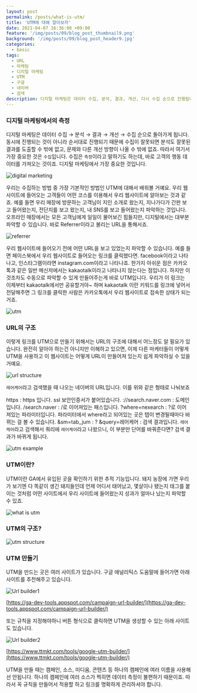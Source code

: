 ```yaml
---
layout: post
permalink: /posts/what-is-utm/
title: 'UTM에 대해 알아보자'
date: 2021-04-07 16:36:00 +09:00
feature: '/img/posts/09/blog_post_thumbnail9.png'
background: '/img/posts/09/blog_post_header9.jpg'
categories:
  - basic
tags:
  - URL
  - 마케팅
  - 디지털 마케팅
  - UTM
  - 구글
  - 네이버
  - 검색
description: 디지털 마케팅은 데이터 수집, 분석, 결과, 개선, 다시 수집 순으로 진행됩니다. 이들은 동시에 진행되는게 아니라 순서대로 진행되는 만큼 데이터 수집을 명확하게 하지 않으면 다른 순서들도 엉망이 되어버리죠. 이번 시간에는 데이터 수집에 필요한 UTM에 대해 알아보겠습니다. 
---
```

### **디지털 마케팅에서의 측정**

디지털 마케팅은 데이터 수집 → 분석 → 결과 → 개선 → 수집 순으로 돌아가게 됩니다. 동시에 진행되는 것이 아니라 순서대로 진행되기 때문에 수집이 잘못되면 분석도 잘못된 결과를 도출할 수 밖에 없고, 문제와 다른 개선 방향이 나올 수 밖에 없죠. 따라서 여기서 가장 중요한 것은 `수집`입니다. 수집은 `측정`이라고 말하기도 하는데, 바로 고객의 행동 데이터를 가져오는 것이죠. 디지털 마케팅에서 가장 중요한 것입니다.

![digital marketing](/img/posts/09/01.png)

우리는 수집하는 방법 중 가장 기본적인 방법인 UTM에 대해서 배워볼 거예요. 우리 웹사이트에 들어오는 고객들이 어떤 코스를 이용해서 우리 웹사이트에 알아보는 것과 같죠. 예를 들면 우리 매장에 방문하는 고객님이 지인 소개로 왔는지, 지나가다가 간판 보고 들어왔는지, 전단지를 보고 왔는지, 내 SNS를 보고 들어왔는지 파악하는 것입니다. 오프라인 매장에서는 모든 고객님에게 일일이 물어보긴 힘들지만, 디지털에서는 대부분 파악할 수 있습니다. 바로 Referrer이라고 불리는 URL을 통해서죠. 

![referrer](/img/posts/09/02.png)

우리 웹사이트에 들어오기 전에 어떤 URL을 보고 있었는지 파악할 수 있습니다. 예를 들면 페이스북에서 우리 웹사이트로 들어오는 링크를 클릭했다면. facebook이라고 나타나고, 인스타그램이라면 instagram.com이라고 나타나죠. 한가지 아쉬운 점은 카카오톡과 같은 일반 메신저에서는 kakaotalk이라고 나타나지 않는다는 점입니다. 하지만 이것조차도 수동으로 파악할 수 있게 만들어주는게 바로 UTM입니다. 우리가 이 링크는 이제부터 kakaotalk에서만 공유할거야~ 하며 kakaotalk 이란 키워드를 링크에 넣어서 전달해주면 그 링크를 클릭한 사람은  카카오톡에서 우리 웹사이트로 접속한 상태가 되는거죠.

![utm](/img/posts/09/03.png)

### **URL의 구조**

이렇게 링크를 UTM으로 만들기 위해서는 URL의 구조에 대해서 어느정도 알 필요가 있습니다. 완전히 알아야 하는건 아니지만 이해하고 있으면, 이제 다른 마케터들이 어떻게 UTM을 사용하고 이 웹사이트는 어떻게 URL이 만들어져 있는지 쉽게 파악하실 수 있을거예요.

![url structure](/img/posts/09/04.png)

`레어케어`라고 검색했을 때 나오는 네이버의 URL입니다. 이를 위와 같은 형태로 나눠보죠

https : https 입니다. ssl 보안인증서가 붙어있습니다.
://search.naver.com : 도메인 입니다. 
/search.naver : /로 이어져있는 패스입니다.
?where=nexearch : ?로 이어져있는 파라미터입니다. 파라미터에서 where라고 되어있는 곳은 탭이 변경될때마다 바뀌는 걸 볼 수 있습니다.
&sm=tab_jum : ?
&query=레어케어 : 검색 결과입니다. `레어케어`라고 검색해서 쿼리에 `레어케어`라고 나왔으니, 이 부분만 단어를 바꿔준다면? 검색 결과가 바뀌게 됩니다.

![utm example](/img/posts/09/05.png)

### **UTM이란?**

UTM이란 GA에서 유입된 곳을 확인하기 위한 추적 기능입니다. 돼지 농장에 가면 우리가 보기엔 다 똑같이 생긴 돼지들인데 언제 어디서 태어났고, 몇살이나 됐는지 태그를 붙이는 것처럼 어떤 사이트에서 우리 사이트에 들어왔는지 성과가 얼마나 났는지 파악할 수 있죠.

![what is utm](/img/posts/09/06.png)

### **UTM의 구조?**

![utm structure](/img/posts/09/07.png)

### **UTM 만들기**

UTM을 만드는 곳은 여러 사이트가 있습니다. 구글 애널리틱스 도움말에 들어가면 아래 사이트를 추천해주고 있습니다.

![Url builder1](/img/posts/09/08.png)

[https://ga-dev-tools.appspot.com/campaign-url-builder/](https://ga-dev-tools.appspot.com/campaign-url-builder/)

또는 규칙을 지정해야하니 버튼 형식으로 클릭하면 UTM을 생성할 수 있는 아래 사이트도 있습니다.

![Url builder2](/img/posts/09/09.png)

[https://www.ttmkt.com/tools/google-utm-builder/](https://www.ttmkt.com/tools/google-utm-builder/)

UTM을 만들 때는 캠페인, 소스, 미디움, 콘텐츠 등 하나의 캠페인에 여러 이름을 사용해선 안됩니다. 하나의 캠페인에 여러 소스가 찍히면 데이터 측정이 불편하기 때문이죠. 따라서 꼭 규칙을 만들어서 적용할 하고 링크를 명확하게 관리하셔야 합니다.